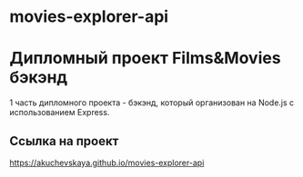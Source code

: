 # movies-explorer-api

# Дипломный проект Films&Movies бэкэнд
1 часть дипломного проекта - бэкэнд, который организован на Node.js с использованием Express.    


## Ссылка на проект
https://akuchevskaya.github.io/movies-explorer-api